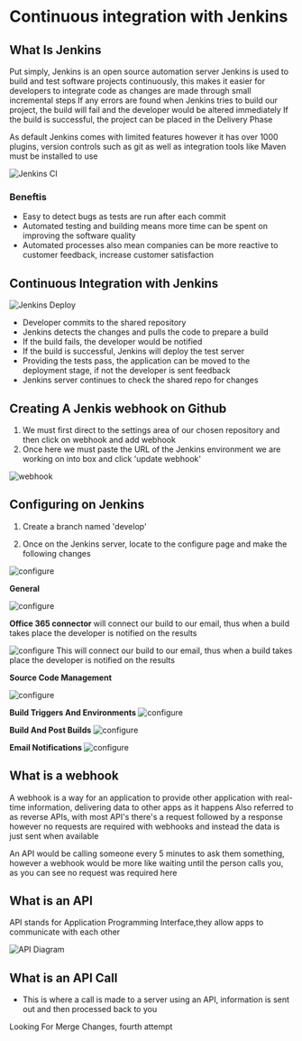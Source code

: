 # Continuous integration with Jenkins


## What Is Jenkins
Put simply, Jenkins is an open source automation server
Jenkins is used to build and test software projects continuously, this makes it easier for developers to integrate code
as changes are made through small incremental steps
If any errors are found when Jenkins tries to build our project, the build will fail and the developer would be
altered immediately
If the build is successful, the project can be placed in the Delivery Phase

As default Jenkins comes with limited features however it has over 1000 plugins, version controls such as git as well
as integration tools like Maven must be installed to use

![Jenkins CI](images/jenkins-integration-life-cycle.png)

### Beneftis
- Easy to detect bugs as tests are run after each commit
- Automated testing and building means more time can be spent on improving the software quality
- Automated processes also mean companies can be more reactive to customer feedback, increase customer satisfaction



## Continuous Integration with Jenkins

![Jenkins Deploy](images/jenkins-build-test-deploy.png)

- Developer commits to the shared repository
- Jenkins detects the changes and pulls the code to prepare a build
- If the build fails, the developer would be notified
- If the build is successful, Jenkins will deploy the test server
- Providing the tests pass, the application can be moved to the deployment stage, if not the developer is sent feedback
- Jenkins server continues to check the shared repo for changes



## Creating A Jenkis webhook on Github

1. We must first direct to the settings area of our chosen repository and then click on webhook and add webhook
2. Once here we must paste the URL of the Jenkins environment we are working on into box and click 'update webhook'

![webhook](images/updating-webhook.png)


## Configuring on Jenkins

1. Create a branch named 'develop' 

2. Once on the Jenkins server, locate to the configure page and make the following changes


![configure](images/configure-page.png)

**General**

![configure](images/build-configure.png)

**Office 365 connector**
will connect our build to our email, thus when a build takes place the developer is notified
on the results

![configure](images/office-connector-configure.png)
This will connect our build to our email, thus when a build takes place the developer is notified
on the results


**Source Code Management**

![configure](images/source-code-management.png)


**Build Triggers And Environments**
![configure](images/build-triggers-and-environment.png)


**Build And Post Builds**
![configure](images/build-and-post-builds.png)


**Email Notifications**
![configure](images/E-mail-notifications.png)


## What is a webhook

A webhook is a way for an application to provide other application with real-time information, delivering data to other
apps as it happens
Also referred to as reverse APIs, with most API's there's a request followed by a response however no requests are
required with webhooks and instead the data is just sent when available

An API would be calling someone every 5 minutes to ask them something, however a webhook would be more like waiting until
the person calls you, as you can see no request was required here

## What is an API

API stands for Application Programming Interface,they allow apps to communicate with each other

![API Diagram](images/api-diagram.png)


## What is an API Call
- This is where a call is made to a server using an API, information is sent out and then processed back to you


Looking For Merge Changes, fourth attempt

